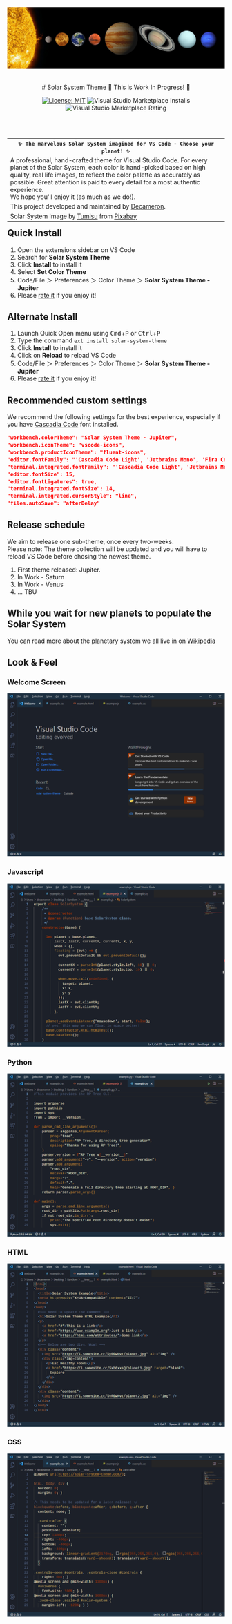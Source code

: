 <div align="center">
<a align="center" href="https://marketplace.visualstudio.com/items?itemName=decameron.solar-system-theme"><img align="center" src="images/assets/solar-system.jpg" /></a>
</div>
<br/><br/>

<div align="center">
# Solar System Theme
📌 This is Work In Progress! 📌  

[![License: MIT](https://img.shields.io/badge/License-MIT-yellow.svg)](https://opensource.org/licenses/MIT)
![Visual Studio Marketplace Installs](https://img.shields.io/visual-studio-marketplace/i/decameron.solar-system-theme)
![Visual Studio Marketplace Rating](https://img.shields.io/visual-studio-marketplace/r/decameron.solar-system-theme)
</div>
<br/></br>

<table width='100%' align="left">
    <tr>
        <td align="center">
            <strong><code>✨ The marvelous Solar System imagined for VS Code - Choose your planet! ✨</code></strong>
        </td>
    </tr>
    <tr>
        <td>
            A professional, hand-crafted theme for Visual Studio Code. For every planet of the Solar System, each color is hand-picked based on high quality, real life images, to reflect the color palette as accurately as possible. Great attention is paid to every detail for a most authentic experience.<br/>
            We hope you'll enjoy it (as much as we do!). </a>
        </td>
    </tr>
    <tr>
        <td>
            This project developed and maintained by <a href='https://github.com/decameronn' target="_blank">Decameron</a>.
        </td>
    </tr>
    <tr>
        <td>
            Solar System Image by <a href="https://pixabay.com/users/tumisu-148124/?utm_source=link-attribution&amp;utm_medium=referral&amp;utm_campaign=image&amp;utm_content=5680167">Tumisu</a> from <a href="https://pixabay.com/?utm_source=link-attribution&amp;utm_medium=referral&amp;utm_campaign=image&amp;utm_content=5680167">Pixabay</a>
        </td>
    </tr>
</table>
<br/><br/>

## Quick Install
1. Open the extensions sidebar on VS Code  
2. Search for **Solar System Theme**  
3. Click **Install** to install it  
4. Select **Set Color Theme**  
5. Code/File ＞ Preferences ＞ Color Theme ＞ **Solar System Theme - Jupiter**  
6. Please [rate it](https://marketplace.visualstudio.com/items?itemName=decameron.solar-system-theme) if you enjoy it!  

## Alternate Install
1. Launch Quick Open menu using  <kbd>Cmd</kbd>+<kbd>P</kbd> or <kbd>Ctrl</kbd>+<kbd>P</kbd>  
2. Type the command `ext install solar-system-theme`
3. Click **Install** to install it  
4. Click on **Reload** to reload VS Code  
5. Code/File ＞ Preferences ＞ Color Theme ＞ **Solar System Theme - Jupiter**  
6. Please [rate it](https://marketplace.visualstudio.com/items?itemName=decameron.solar-system-theme) if you enjoy it!  

## Recommended custom settings
We recommend the following settings for the best experience, especially if you have [Cascadia Code](https://github.com/microsoft/cascadia-code) font installed.  

```json
"workbench.colorTheme": "Solar System Theme - Jupiter",
"workbench.iconTheme": "vscode-icons",
"workbench.productIconTheme": "fluent-icons",
"editor.fontFamily": "'Cascadia Code Light', 'Jetbrains Mono', 'Fira Code', monospace",
"terminal.integrated.fontFamily": "'Cascadia Code Light', 'Jetbrains Mono', monospace",
"editor.fontSize": 15,
"editor.fontLigatures": true,
"terminal.integrated.fontSize": 14,
"terminal.integrated.cursorStyle": "line",
"files.autoSave": "afterDelay"
```

## Release schedule
We aim to release one sub-theme, once every two-weeks.  
Please note: The theme collection will be updated and you will have to reload VS Code before chosing the newest theme.
  
1. First theme released: Jupiter.  
2. In Work - Saturn
3. In Work - Venus  
4. ... TBU
  
## While you wait for new planets to populate the Solar System
You can read more about the planetary system we all live in on [Wikipedia](https://en.wikipedia.org/wiki/Solar_System)  
  
## Look & Feel
### Welcome Screen
![Welcome Screen](/images/samples/welcome-screen.png)
### Javascript 
![JS Code Sample](/images/samples/js.png)
### Python 
![Python Code Sample](/images/samples/python.png)
### HTML 
![HTML Code Sample](/images/samples/html.png)
### CSS 
![CSS Code Sample](/images/samples/css.png)
